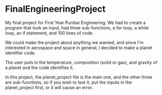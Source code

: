 # FinalEngineeringProject
My final project for First Year Purdue Engineering. We had to create a program that took an input, 
had three sub-functions, a for loop, a while loop, an if statement, and 100 lines of code.

We could make the project about anything we wanted, and since I'm interested in aerospace 
and space in general, I decided to make a planet identifier code.

The user puts in the temperature, composition (solid or gas), and gravity of a planet and the code identifies it.

In this project, the planet_project file is the main one, and the other three are sub-functions, so if you wish 
to test it, put the inputs in the planet_project first, or it will cause an error.
